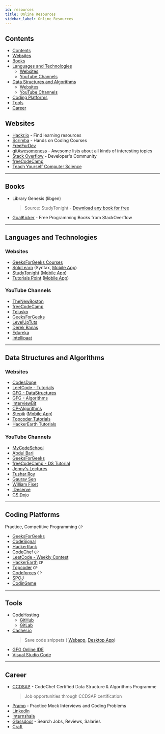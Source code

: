 ```yaml
---
id: resources
title: Online Resources
sidebar_label: Online Resources
---
```


## Contents
- [Contents](#contents)
- [Websites](#websites)
- [Books](#books)
- [Languages and Technologies](#languages-and-technologies)
  - [Websites](#websites-1)
  - [YouTube Channels](#youtube-channels)
- [Data Structures and Algorithms](#data-structures-and-algorithms)
  - [Websites](#websites-2)
  - [YouTube Channels](#youtube-channels-1)
- [Coding Platforms](#coding-platforms)
- [Tools](#tools)
- [Career](#career)

## Websites

- [Hackr.io](http://hackr.io/) - Find learning resources
- [Scrimba](https://scrimba.com/) - Hands on Coding Courses
- [FreeForDev](https://free-for.dev/)
- [gitAwesomeness](https://github.com/sindresorhus/awesome) - Awesome lists about all kinds of interesting topics
- [Stack Overflow](https://stackoverflow.com/) - Developer's Community
- [freeCodeCamp](https://www.freecodecamp.org/learn/)
- [Teach Yourself Computer Science](https://teachyourselfcs.com/)

- - -

## Books

- Library Genesis (libgen)
    > Source: StudyTonight - [Download any book for free](https://www.studytonight.com/post/how-to-download-any-programming-book-for-free)
- [GoalKicker](https://goalkicker.com/) - Free Programming Books from StackOverflow

- - -

## Languages and Technologies

### Websites

- [GeeksForGeeks Courses](https://practice.geeksforgeeks.org/courses)
- [SoloLearn](http://www.sololearn.com/) (Syntax, [Mobile App](https://play.google.com/store/apps/details?id=com.sololearn&hl=en))
- [StudyTonight](http://www.studytonight.com/) ([Mobile App](https://play.google.com/store/apps/details?id=com.studytonight.app&hl=en))
- [Tutorials Point](http://www.tutorialspoint.com/) ([Mobile App](https://play.google.com/store/apps/details?id=com.tutorialspoint.onlineviewer&hl=en))

### YouTube Channels

- [TheNewBoston](https://www.youtube.com/user/thenewboston)
- [freeCodeCamp](https://www.youtube.com/channel/UC8butISFwT-Wl7EV0hUK0BQ)
- [Telusko](https://www.youtube.com/user/javaboynavin/playlists)
- [GeeksForGeeks](https://www.youtube.com/channel/UC0RhatS1pyxInC00YKjjBqQ)
- [LevelUpTuts](https://www.youtube.com/channel/UCyU5wkjgQYGRB0hIHMwm2Sg)
- [Derek Banas](https://www.youtube.com/user/derekbanas/playlists)
- [Edureka](https://www.youtube.com/user/edurekaIN)
- [Intellipaat](https://www.youtube.com/channel/UCCktnahuRFYIBtNnKT5IYyg)

- - -

## Data Structures and Algorithms

### Websites

- [CodesDope](https://www.codesdope.com/)
- [LeetCode - Tutorials](https://leetcode.com/explore/learn/)
- [GFG - DataStructures](https://www.geeksforgeeks.org/data-structures/)
- [GFG - Algorithms](https://www.geeksforgeeks.org/fundamentals-of-algorithms/)
- [InterviewBit](https://www.interviewbit.com/practice/)
- [CP-Algorithms](https://cp-algorithms.com/)
- [Stepik](https://stepik.org/course/579) ([Mobile App](https://play.google.com/store/apps/details?id=org.stepic.droid&hl=en))
- [Topcoder Tutorials](https://www.topcoder.com/community/competitive-programming/tutorials)
- [HackerEarth Tutorials](https://www.hackerearth.com/practice/)

### YouTube Channels

- [MyCodeSchool](https://www.youtube.com/user/mycodeschool/playlists)
- [Abdul Bari](https://www.youtube.com/playlist?list=PLDN4rrl48XKpZkf03iYFl-O29szjTrs_O)
- [GeeksForGeeks](https://www.youtube.com/channel/UC0RhatS1pyxInC00YKjjBqQ)
- [freeCodeCamp - DS Tutorial](https://www.youtube.com/watch?v=RBSGKlAvoiM)
- [Jenny's Lectures](https://www.youtube.com/channel/UCM-yUTYGmrNvKOCcAl21g3w/playlists)
- [Tushar Roy](https://www.youtube.com/channel/UCZLJf_R2sWyUtXSKiKlyvAw)
- [Gaurav Sen](https://www.youtube.com/channel/UCRPMAqdtSgd0Ipeef7iFsKw)
- [William Fiset](https://www.youtube.com/user/purpongie/playlists)
- [IDeserve](https://www.youtube.com/channel/UCMNkvKnD3mo3Jj9eTwJllWw)
- [CS Dojo](https://www.youtube.com/channel/UCxX9wt5FWQUAAz4UrysqK9A)

- - -

## Coding Platforms
Practice, Competitive Programming ```CP```
- [GeeksForGeeks](https://www.geeksforgeeks.org/)
- [CodeSignal](https://app.codesignal.com/interview-practice)
- [HackerRank](https://www.hackerrank.com/)
- [CodeChef](https://www.codechef.com/contests) ```CP```
- [LeetCode - Weekly Contest](https://leetcode.com/contest/)
- [HackerEarth](https://www.hackerearth.com/) ```CP```
- [Topcoder](https://www.topcoder.com/) ```CP```
- [Codeforces](http://codeforces.com/) ```CP```
- [SPOJ](http://www.spoj.com/)
- [CodinGame](https://www.codingame.com/)

- - -

## Tools

- CodeHosting
    - [GitHub](https://github.com/)
    - [GitLab](https://gitlab.com/)
- [Cacher.io](https://www.cacher.io/)
    > Save code snippets ( [Webapp](https://app.cacher.io/), [Desktop App](https://www.cacher.io/))
- [GFG Online IDE](https://ide.geeksforgeeks.org/)
- [Visual Studio Code](https://code.visualstudio.com/)

- - -

## Career

- [CCDSAP](https://www.codechef.com/certification/data-structures-and-algorithms/about) - CodeChef Certified Data Structure & Algorithms Programme
    > Job opportunities through CCDSAP certification
- [Pramp](https://www.pramp.com/) - Practice Mock Interviews and Coding Problems
- [LinkedIn](https://www.linkedin.com/)
- [Internshala](https://internshala.com/)
- [Glassdoor](https://www.glassdoor.co.in/index.htm) - Search Jobs, Reviews, Salaries
- [Craft](https://craft.co/)